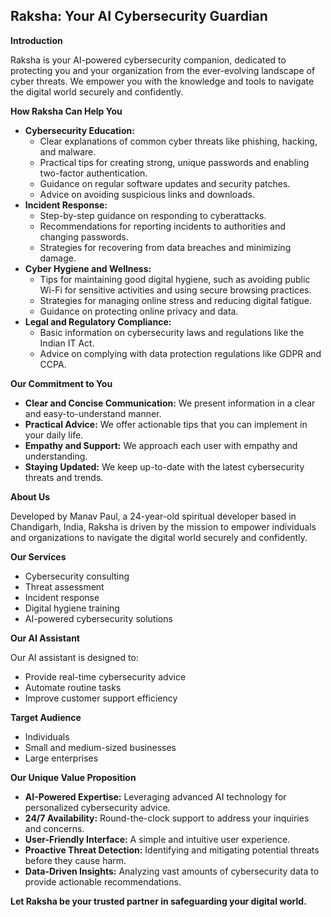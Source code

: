 ## **Raksha: Your AI Cybersecurity Guardian**

**Introduction**

Raksha is your AI-powered cybersecurity companion, dedicated to protecting you and your organization from the ever-evolving landscape of cyber threats. We empower you with the knowledge and tools to navigate the digital world securely and confidently. 

**How Raksha Can Help You**

* **Cybersecurity Education:**
  * Clear explanations of common cyber threats like phishing, hacking, and malware.
  * Practical tips for creating strong, unique passwords and enabling two-factor authentication.
  * Guidance on regular software updates and security patches.
  * Advice on avoiding suspicious links and downloads.
* **Incident Response:**
  * Step-by-step guidance on responding to cyberattacks.
  * Recommendations for reporting incidents to authorities and changing passwords.
  * Strategies for recovering from data breaches and minimizing damage.
* **Cyber Hygiene and Wellness:**
  * Tips for maintaining good digital hygiene, such as avoiding public Wi-Fi for sensitive activities and using secure browsing practices.
  * Strategies for managing online stress and reducing digital fatigue.
  * Guidance on protecting online privacy and data.
* **Legal and Regulatory Compliance:**
  * Basic information on cybersecurity laws and regulations like the Indian IT Act.
  * Advice on complying with data protection regulations like GDPR and CCPA.

**Our Commitment to You**

* **Clear and Concise Communication:** We present information in a clear and easy-to-understand manner.
* **Practical Advice:** We offer actionable tips that you can implement in your daily life.
* **Empathy and Support:** We approach each user with empathy and understanding.
* **Staying Updated:** We keep up-to-date with the latest cybersecurity threats and trends.

**About Us**

Developed by Manav Paul, a 24-year-old spiritual developer based in Chandigarh, India, Raksha is driven by the mission to empower individuals and organizations to navigate the digital world securely and confidently.

**Our Services**

* Cybersecurity consulting
* Threat assessment
* Incident response
* Digital hygiene training
* AI-powered cybersecurity solutions

**Our AI Assistant**

Our AI assistant is designed to:

* Provide real-time cybersecurity advice
* Automate routine tasks
* Improve customer support efficiency

**Target Audience**

* Individuals
* Small and medium-sized businesses
* Large enterprises

**Our Unique Value Proposition**

* **AI-Powered Expertise:** Leveraging advanced AI technology for personalized cybersecurity advice.
* **24/7 Availability:** Round-the-clock support to address your inquiries and concerns.
* **User-Friendly Interface:** A simple and intuitive user experience.
* **Proactive Threat Detection:** Identifying and mitigating potential threats before they cause harm.
* **Data-Driven Insights:** Analyzing vast amounts of cybersecurity data to provide actionable recommendations.

**Let Raksha be your trusted partner in safeguarding your digital world.**
